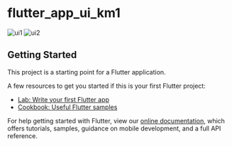 # flutter_app_ui_km1

![ui1](https://user-images.githubusercontent.com/5345330/114166163-9838dd00-9957-11eb-9cf5-64b3a4bef522.png?v=4&s=200)
![ui2](https://user-images.githubusercontent.com/5345330/114166169-9a9b3700-9957-11eb-8bad-fbcb9a32e896.png?v=4&s=200)

## Getting Started

This project is a starting point for a Flutter application.

A few resources to get you started if this is your first Flutter project:

- [Lab: Write your first Flutter app](https://flutter.dev/docs/get-started/codelab)
- [Cookbook: Useful Flutter samples](https://flutter.dev/docs/cookbook)

For help getting started with Flutter, view our
[online documentation](https://flutter.dev/docs), which offers tutorials,
samples, guidance on mobile development, and a full API reference.


